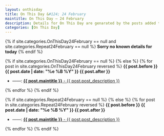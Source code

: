 ```yaml
---
layout: onthisday
title: On This Day &#124; 24 February
maintitle: On This Day — 24 February
description: Details for On This Day are genarated by the posts added to the website so the content is subject to changes/updates over time.
categories: [On This Day]
---
```


{% if site.categories.OnThisDay24February == null and site.categories.Repeat24February == null %}
<strong>Sorry no known details for today</strong>
{% endif %}

{% if site.categories.OnThisDay24February == null %}
{% else %}
{% for post in site.categories.OnThisDay24February reversed %}
<strong>{{ post.before }} {{ post.date | date: "%e %B %Y" }} {{ post.after }}</strong>
<ul>
<li> ——: <a href="{{ post.url }}"><strong>{{ post.maintitle }}</strong> - {{ post.post_description }}</a></li>
</ul>
{% endfor %}
{% endif %}

{% if site.categories.Repeat24February == null %}
{% else %}
{% for post in site.categories.Repeat24February reversed %}
<strong>{{ post.before }} {{ post.date | date: "%e %B %Y" }} {{ post.after }}</strong>
<ul>
<li> ——: <a href="{{ post.url }}"><strong>{{ post.maintitle }}</strong> - {{ post.post_description }}</a></li>
</ul>
{% endfor %}
{% endif %}
